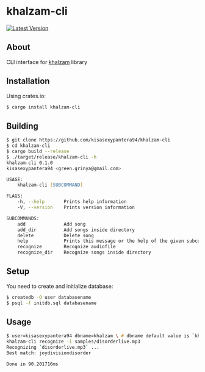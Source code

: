 # khalzam-cli
[![Latest Version](https://img.shields.io/crates/v/khalzam-cli.svg)](https://crates.io/crates/khalzam-cli)
## About
CLI interface for [khalzam](https://github.com/kisasexypantera94/khalzam-rs) library

## Installation
Using crates.io:
```zsh
$ cargo install khalzam-cli
```
## Building
```zsh
$ git clone https://github.com/kisasexypantera94/khalzam-cli
$ cd khalzam-cli
$ cargo build --release
$ ./target/release/khalzam-cli -h
khalzam-cli 0.1.0
kisasexypantera94 <green.grinya@gmail.com>

USAGE:
    khalzam-cli [SUBCOMMAND]

FLAGS:
    -h, --help       Prints help information
    -V, --version    Prints version information

SUBCOMMANDS:
    add              Add song
    add_dir          Add songs inside directory
    delete           Delete song
    help             Prints this message or the help of the given subcommand(s)
    recognize        Recognize audiofile
    recognize_dir    Recognize songs inside directory
```

## Setup
You need to create and initialize database:
```zsh
$ createdb -O user databasename
$ psql -f initdb.sql databasename
```

## Usage
```zsh
$ user=kisasexypantera94 dbname=khalzam \ # dbname default value is `khalzam`
khalzam-cli recognize -i samples/disorderlive.mp3
Recognizing `disorderlive.mp3` ...
Best match: joydivisiondisorder

Done in 90.201716ms
```